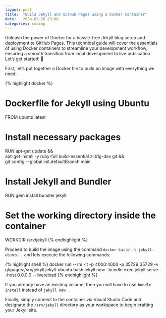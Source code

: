 ```yaml
---
layout: post
title:  "Build Jekyll and GitHub Pages using a Docker Container"
date:   2024-03-20 23:00
categories: coding
---
```

Unleash the power of Docker for a hassle-free Jekyll blog setup and deployment to GitHub Pages. This technical guide will cover the essentials of using Docker containers to streamline your development workflow, ensuring a smooth transition from local development to live publication. Let’s get started! 🚀

First, let’s put together a Docker file to build an image with everything we need.

{% highlight docker %}
  # Dockerfile for Jekyll using Ubuntu
  FROM ubuntu:latest

  # Install necessary packages
  RUN apt-get update && \
      apt-get install -y ruby-full build-essential zlib1g-dev git && \
      git config --global init.defaultBranch main

  # Install Jekyll and Bundler
  RUN gem install bundler jekyll

  # Set the working directory inside the container
  WORKDIR /srv/jekyll
{% endhighlight %}

Proceed to build the image using the command `docker build -t jekyll-ubuntu .` and lets execute the following commands:

{% highlight shell %}
  docker run --rm -it -p 4000:4000 -p 35729:35729 -v ghpages:/srv/jekyll jekyll-ubuntu bash
  jekyll new .
  bundle exec jekyll serve --host 0.0.0.0 --livereload
{% endhighlight %}

If you already have an existing volume, then you will have to use `bundle install` instead of `jekyll new .`

Finally, simply connect to the container via Visual Studio Code and designate the `/srv/jekyll` directory as your workspace to begin crafting your Jekyll site.